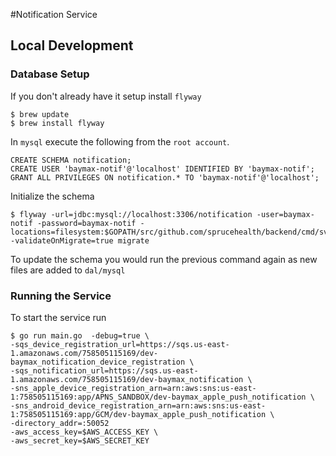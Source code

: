 #Notification Service
## Local Development
### Database Setup
If you don't already have it setup install `flyway`

```
$ brew update
$ brew install flyway
```

In `mysql` execute the following from the `root account`.

```
CREATE SCHEMA notification;
CREATE USER 'baymax-notif'@'localhost' IDENTIFIED BY 'baymax-notif';
GRANT ALL PRIVILEGES ON notification.* TO 'baymax-notif'@'localhost';
```

Initialize the schema

```
$ flyway -url=jdbc:mysql://localhost:3306/notification -user=baymax-notif -password=baymax-notif -locations=filesystem:$GOPATH/src/github.com/sprucehealth/backend/cmd/svc/notification/internal/dal/mysql -validateOnMigrate=true migrate
```

To update the schema you would run the previous command again as new files are added to `dal/mysql`

### Running the Service
To start the service run

```
$ go run main.go  -debug=true \
-sqs_device_registration_url=https://sqs.us-east-1.amazonaws.com/758505115169/dev-baymax_notification_device_registration \
-sqs_notification_url=https://sqs.us-east-1.amazonaws.com/758505115169/dev-baymax_notification \
-sns_apple_device_registration_arn=arn:aws:sns:us-east-1:758505115169:app/APNS_SANDBOX/dev-baymax_apple_push_notification \
-sns_android_device_registration_arn=arn:aws:sns:us-east-1:758505115169:app/GCM/dev-baymax_apple_push_notification \
-directory_addr=:50052
-aws_access_key=$AWS_ACCESS_KEY \
-aws_secret_key=$AWS_SECRET_KEY
```